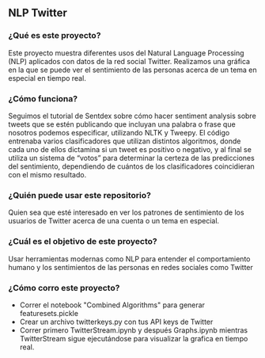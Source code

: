 ## NLP Twitter

### ¿Qué es este proyecto?

Este proyecto muestra diferentes usos del Natural Language Processing (NLP) aplicados con datos de la red social Twitter. Realizamos una gráfica en la que se puede ver el sentimiento de las personas acerca de un tema en especial en tiempo real.

### ¿Cómo funciona?

Seguimos el tutorial de Sentdex sobre cómo hacer sentiment analysis sobre tweets que se estén publicando que incluyan una palabra o frase que nosotros podemos especificar, utilizando NLTK y Tweepy.
El código entrenaba varios clasificadores que utilizan distintos algoritmos, donde cada uno de ellos dictamina si un tweet es positivo o negativo, y al final se utiliza un sistema de “votos” para determinar la certeza de las predicciones del sentimiento, dependiendo de cuántos de los clasificadores coincidieran con el mismo resultado.

### ¿Quién puede usar este repositorio?

Quien sea que esté interesado en ver los patrones de sentimiento de los usuarios de Twitter acerca de una cuenta o un tema en especial.

### ¿Cuál es el objetivo de este proyecto?

Usar herramientas modernas como NLP para entender el comportamiento humano y los sentimientos de las personas en redes sociales como Twitter

### ¿Cómo corro este proyecto?

- Correr el notebook "Combined Algorithms" para generar featuresets.pickle
- Crear un archivo twitterkeys.py con tus API keys de Twitter
- Correr primero TwitterStream.ipynb y después Graphs.ipynb mientras TwitterStream sigue ejecutándose para visualizar la grafica en tiempo real.